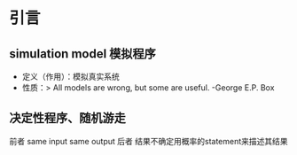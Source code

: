 # 引言
## simulation model 模拟程序
- 定义（作用）：模拟真实系统
- 性质：> All models are wrong, but some are useful. -George E.P. Box

## 决定性程序、随机游走
前者 same input same output
后者 结果不确定用概率的statement来描述其结果

# 
